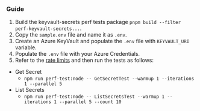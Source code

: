 ### Guide

1. Build the keyvault-secrets perf tests package `pnpm build --filter perf-keyvault-secrets...`.
2. Copy the `sample.env` file and name it as `.env`.
3. Create an Azure KeyVault and populate the `.env` file with `KEYVAULT_URI` variable.
4. Populate the `.env` file with your Azure Credentials.
5. Refer to the [rate limits](https://learn.microsoft.com/azure/key-vault/general/service-limits) and then run the tests as follows:

- Get Secret
  - `npm run perf-test:node -- GetSecretTest --warmup 1 --iterations 1 --parallel 5`
- List Secrets
  - `npm run perf-test:node -- ListSecretsTest --warmup 1 --iterations 1 --parallel 5 --count 10`
